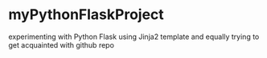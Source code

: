 # myPythonFlaskProject
experimenting with Python Flask using Jinja2 template and equally trying to get acquainted with github repo
